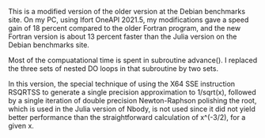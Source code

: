 This is a modified version of the older version at the Debian benchmarks site. On my PC, using Ifort OneAPI 2021.5, my modifications gave a speed gain of 18 percent compared to the older Fortran program, and the new Fortran version is about 13 percent faster than the Julia version on the Debian benchmarks site.

Most of the compuatational time is spent in subroutine advance(). I replaced the three sets of nested DO loops in that subroutine by two sets.

In this version, the special technique of using the X64 SSE instruction RSQRTSS to generate a single precision approximation to 1/sqrt(x), followed by a single iteration of double precision Newton-Raphson polishing the root, which is used in the Julia version of Nbody, is not used since it did not yield better performance than the straightforward calculation of x^(-3/2), for a given x.

